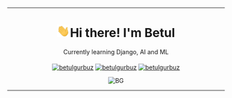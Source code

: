 
---

<div class="container">
  <h1 align="center"> 
    <img src="https://raw.githubusercontent.com/ABSphreak/ABSphreak/master/gifs/Hi.gif" width="30px">Hi there! I'm Betul </h1>
   <p align="center"> Currently learning Django, AI and ML <br><br> 
    <a href="https://www.linkedin.com/in/betul-gurbuz-dev/" target="blank"><img align="center" src="https://raw.githubusercontent.com/rahuldkjain/github-profile-readme-generator/master/src/images/icons/Social/linked-in-alt.svg" alt="betulgurbuz" height="30" width="40" /></a>
    <a href="https://www.kaggle.com/badl071" target="blank"><img align="center" src="https://raw.githubusercontent.com/rahuldkjain/github-profile-readme-generator/master/src/images/icons/Social/kaggle.svg" alt="betulgurbuz" height="30" width="40" /></a>
    <a href="https://twitter.com/7Betl" target="blank"><img align="center" src="https://raw.githubusercontent.com/rahuldkjain/github-profile-readme-generator/master/src/images/icons/Social/twitter.svg" alt="betulgurbuz" height="30" width="40" /></a>
   </p>
   <p align="center"><img src="https://github-readme-stats.vercel.app/api/top-langs?username=badl7&show_icons=true&locale=en&title_color=61dafb&text_color=ffffff&icon_color=61dafb&bg_color=20232a&langs_count=8&layout=compact&border_color=#f8f8ff&hide_border=true" alt="BG" /></p>

</div>

---

<!---<p align="right"> <img src="https://komarev.com/ghpvc/?username=badl7" alt="badl7" /> </p>--->
